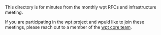 This directory is for minutes from the monthly wpt RFCs and
infrastructure meeting.

If you are participating in the wpt project and wpuld like to join
these meetings, please reach out to a member of the [wpt core
team](https://github.com/orgs/web-platform-tests/teams/wpt-core-team/).
